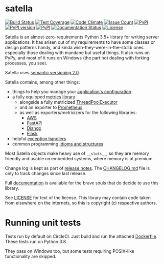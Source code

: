 satella
========
[![Build Status](https://circleci.com/gh/piotrmaslanka/satella.svg?style=svg)](https://app.circleci.com/pipelines/github/piotrmaslanka/satella)
[![Test Coverage](https://api.codeclimate.com/v1/badges/34b392b61482d98ad3f0/test_coverage)](https://codeclimate.com/github/piotrmaslanka/satella/test_coverage)
[![Code Climate](https://codeclimate.com/github/piotrmaslanka/satella/badges/gpa.svg)](https://codeclimate.com/github/piotrmaslanka/satella)
[![Issue Count](https://codeclimate.com/github/piotrmaslanka/satella/badges/issue_count.svg)](https://codeclimate.com/github/piotrmaslanka/satella)
[![PyPI](https://img.shields.io/pypi/pyversions/satella.svg)](https://pypi.python.org/pypi/satella)
[![PyPI version](https://badge.fury.io/py/satella.svg)](https://badge.fury.io/py/satella)
[![PyPI](https://img.shields.io/pypi/implementation/satella.svg)](https://pypi.python.org/pypi/satella)
[![Documentation Status](https://readthedocs.org/projects/satella/badge/?version=latest)](http://satella.readthedocs.io/en/latest/?badge=latest)
[![License](https://img.shields.io/pypi/l/satella)](https://github.com/piotrmaslanka/satella)

Satella is an almost-zero-requirements Python 3.5+ library for writing
server applications. It has arisen out of my requirements to have some classes or design patterns handy, and kinda
wish-they-were-in-the-stdlib ones. especially those dealing with mundane but useful things. It also runs on PyPy, and
most of it runs on Windows (the part not dealing with forking processes, you see).

Satella uses [semantic versioning 2.0](https://semver.org/spec/v2.0.0.html).

Satella contains, among other things:
 
* things to help you manage your [application's configuration](satella/configuration)
* a fully equipped [metrics library](satella/instrumentation/metrics)
    * alongside a fully metricized [ThreadPoolExecutor](satella/instrumentation/metrics/structures/threadpool.py)
    * and an exporter to [Prometheus](satella/instrumentation/metrics/exporters/prometheus.py)
    * as well as exporters/metricizers for the following libraries:
      * [AWS](https://github.com/piotrmaslanka/aws-satella)
      * [FastAPI](https://github.com/Dronehub/fastapi-satella-metrics)
      * [Django](https://github.com/piotrmaslanka/django-satella-metrics)
      * [Flask](https://github.com/piotrmaslanka/flask-satella-metrics)
* helpful [exception handlers](satella/exception_handling) 
* common programming [idioms and structures](satella/coding)

Most Satella objects make heavy use of `__slots__`, so they are memory friendly and usable on
embedded systems, where memory is at premium.

Change log is kept as part of [release notes](https://github.com/piotrmaslanka/satella/releases).
The [CHANGELOG.md](CHANGELOG.md) file is only to track changes since last release.

Full [documentation](http://satella.readthedocs.io/en/latest/?badge=latest)
is available for the brave souls that do decide to use this library.

See [LICENSE](LICENSE) for text of the license. This library may contain
code taken from elsewhere on the internets, so this is copyright (c) respective authors.

# Running unit tests

Tests run by default on CircleCI. 
Just build and run the attached 
[Dockerfile](Dockerfile). 
These tests run on Python 3.8

They pass on Windows too, but some tests 
requiring POSIX-like functionality are skipped.
